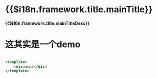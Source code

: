 <div class="demo-block">
    <h1>{{$i18n.framework.title.mainTitle}}</h1>
    <h4>{{$i18n.framework.title.mainTitleDesc}}</h4>
</div>

# 这其实是一个demo


```html

<template>
    <div>asas</div>
</template>

```